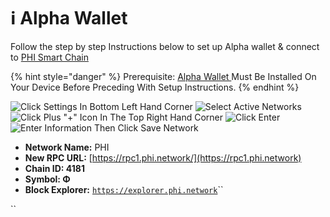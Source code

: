 # ℹ Alpha Wallet

Follow the step by step Instructions below to set up Alpha wallet & connect to [PHI Smart Chain](../../) &#x20;

{% hint style="danger" %}
Prerequisite: [Alpha Wallet ](https://alphawallet.com/)Must Be Installed On Your Device Before Preceding With Setup Instructions. &#x20;
{% endhint %}

![Click Settings In Bottom Left Hand Corner](../../.gitbook/assets/IMG\_4706.jpg) ![Select Active Networks](../../.gitbook/assets/IMG\_4707.jpg) ![Click Plus "+" Icon In The Top Right Hand Corner](../../.gitbook/assets/IMG\_4708.jpg) ![Click Enter](../../.gitbook/assets/IMG\_4709.jpg) ![Enter Information Then Click Save Network](../../.gitbook/assets/IMG\_4710.jpg)

* **Network Name:** PHI
* **New RPC URL:** [https://rpc1.phi.network/](https://rpc1.phi.network)​
* **Chain ID: 4181**
* **Symbol: Φ**
* **Block Explorer:** [`https://explorer.phi.network`](https://explorer.phi.network)``

``
